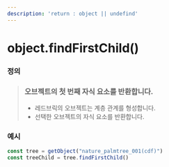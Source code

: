 ```yaml
---
description: 'return : object || undefind'
---
```


# object.findFirstChild()

### 정의

> ### 오브젝트의 첫 번째 자식 요소를 반환합니다.
>
> * 레드브릭의 오브젝트는 계층 관계를 형성합니다.
> * 선택한 오브젝트의 자식 요소를 반환합니다.



### 예시

```javascript
const tree = getObject("nature_palmtree_001(cdf)")
const treeChild = tree.findFirstChild()
```
